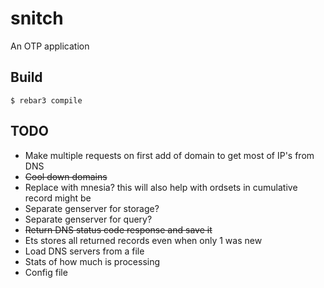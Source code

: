 snitch
=====

An OTP application

Build
-----

    $ rebar3 compile

TODO
----
* Make multiple requests on first add of domain to get most of IP's from DNS
* ~~Cool down domains~~
* Replace with mnesia? this will also help with ordsets in cumulative record might be
* Separate genserver for storage?
* Separate genserver for query?
* ~~Return DNS status code response and save it~~
* Ets stores all returned records even when only 1 was new
* Load DNS servers from a file
* Stats of how much is processing
* Config file
